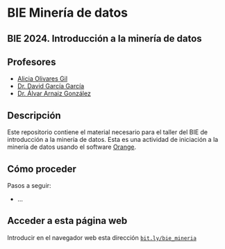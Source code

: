 # BIE Minería de datos

## BIE 2024. Introducción a la minería de datos

## Profesores
- [Alicia Olivares Gil](https://github.com/aliciaolivaresgil)
- [Dr. David García García](https://github.com/davgarciagarcia)
- [Dr. Álvar Arnaiz González](https://github.com/alvarag)

## Descripción
Este repositorio contiene el material necesario para el taller del BIE de introducción a la minería de datos.
Esta es una actividad de iniciación a la minería de datos usando el software [Orange]([https://www.cs.waikato.ac.nz/ml/weka/](https://download.biolab.si/download/files/Orange3-3.36.2.zip)).

## Cómo proceder
Pasos a seguir:
- ...
## Acceder a esta página web
Introducir en el navegador web esta dirección [```bit.ly/bie_mineria```](https://bit.ly/bie_mineria)
